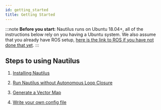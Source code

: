 ```yaml
---
id: getting_started
title: Getting Started
---
```


:::note
**Before you start:** Nautilus runs on Ubuntu 18.04+, all of the instructions below rely on you having a Ubuntu system. We also assume that you already have ROS setup, [here is the link to ROS if you have not done that yet](https://www.ros.org/).
:::

## Steps to using Nautilus

1. [Installing Nautilus](install_nautilus.md)

2. [Run Nautilus without Autonomous Loop Closure](run_nautilus.mdx)

3. [Generate a Vector Map](vectorize.mdx)

4. [Write your own config file](write_config.mdx)

